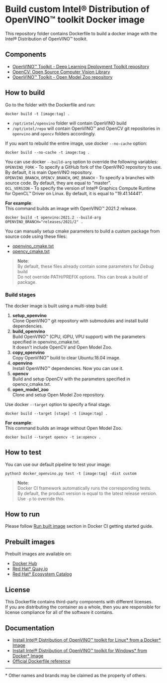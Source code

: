 # Build custom Intel® Distribution of OpenVINO™ toolkit Docker image
This repository folder contains Dockerfile to build a docker image with the Intel® Distribution of OpenVINO™ toolkit.  

## Components
* [OpenVINO™ Toolkit - Deep Learning Deployment Toolkit repository](https://github.com/openvinotoolkit/openvino)
* [OpenCV: Open Source Computer Vision Library](https://github.com/opencv/opencv)
* [OpenVINO™ Toolkit - Open Model Zoo repository](https://github.com/openvinotoolkit/open_model_zoo)

## How to build
Go to the folder with the Dockerfile and run:
```
docker build -t [image:tag] .
```

* `/opt/intel/openvino` folder will contain OpenVINO build
* `/opt/intel/repo` will contain OpenVINO™ and OpenCV git repositories in `openvino` and `opencv` folders accordingly.


If you want to rebuild the entire image, use docker `--no-cache` option:
```
docker build --no-cache -t image:tag .
```

You can use docker `--build-arg` option to override the following variables:  
`OPENVINO_FORK` - To specify a GitHub fork of the OpenVINO repository to use. By default, it is main OpenVINO repository.  
`OPENVINO_BRANCH`, `OPENCV_BRANCH`, `OMZ_BRANCH` - To specify a branches with source code. By default, they are equal to "master".  
`OCL_VERSION` - To specify the version of Intel® Graphics Compute Runtime for OpenCL™ Driver on Linux. By default, it is equal to "19.41.14441".

**For example**:  
This command builds an image with OpenVINO™ 2021.2 release.
```
docker build -t openvino:2021.2 --build-arg OPENVINO_BRANCH="releases/2021/2" .
```

You can manually setup cmake parameters to build a custom package from source code using these files:  
* [openvino_cmake.txt](openvino_cmake.txt)
* [opencv_cmake.txt](opencv_cmake.txt)

>**Note**:  
By default, these files already contain some parameters for *Debug* build  
Do not override PATH/PREFIX options. This can break a build of package.

### Build stages
The docker image is built using a multi-step build:
1. **setup_openvino**  
    Clone OpenVINO™ git repository with submodules and install build dependencies.
2. **build_openvino**  
    Build OpenVINO™ (CPU, iGPU, VPU support) with the parameters specified in openvino_cmake.txt.  
    It doesn't include OpenCV and Open Model Zoo.
3. **copy_openvino**  
    Copy OpenVINO™ build to clear Ubuntu:18.04 image.
4. **openvino**  
    Install OpenVINO™ dependencies. Now you can use it.
5. **opencv**  
    Build and setup OpenCV with the parameters specified in opencv_cmake.txt.
6. **open_model_zoo**  
    Clone and setup Open Model Zoo repository.

Use docker `--target` option to specify a final stage.
```
docker build --target [stage] -t [image:tag] .
```

**For example**:  
This command builds an image without Open Model Zoo.
```
docker build --target opencv -t ie:opencv .
```

## How to test
You can use our default pipeline to test your image:
```
python3 docker_openvino.py test -t [image:tag] -dist custom 
```

>**Note**:  
Docker CI framework automatically runs the corresponding tests.  
By default, the product version is equal to the latest release version. Use `-p` to override this.

## How to run
Please follow [Run built image](../get-started.md#run-built-image) section in Docker CI getting started guide.

## Prebuilt images

Prebuilt images are available on: 
- [Docker Hub](https://hub.docker.com/u/openvino)
- [Red Hat* Quay.io](https://quay.io/organization/openvino)
- [Red Hat* Ecosystem Catalog](https://catalog.redhat.com/software/containers/intel/openvino-runtime/606ff4d7ecb5241699188fb3)


## License
This Dockerfile contains third-party components with different licenses.  
If you are distributing the container as a whole, then you are responsible for license compliance for all of the software it contains.

## Documentation
* [Install Intel® Distribution of OpenVINO™ toolkit for Linux* from a Docker* Image](https://docs.openvinotoolkit.org/latest/openvino_docs_install_guides_installing_openvino_docker_linux.html)
* [Install Intel® Distribution of OpenVINO™ toolkit for Windows* from Docker* Image](https://docs.openvinotoolkit.org/latest/openvino_docs_install_guides_installing_openvino_docker_windows.html)
* [Official Dockerfile reference](https://docs.docker.com/engine/reference/builder/)
---
\* Other names and brands may be claimed as the property of others.